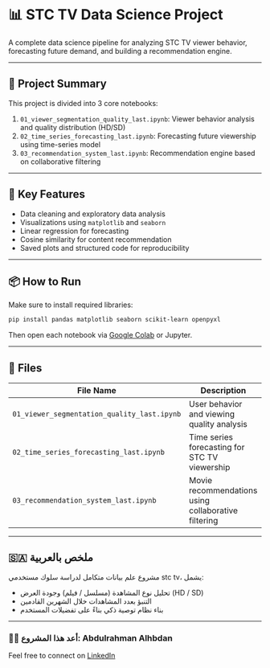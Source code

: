 
# 📊 STC TV Data Science Project

A complete data science pipeline for analyzing STC TV viewer behavior, forecasting future demand, and building a recommendation engine.

---

## 🧠 Project Summary

This project is divided into 3 core notebooks:
1. `01_viewer_segmentation_quality_last.ipynb`: Viewer behavior analysis and quality distribution (HD/SD)
2. `02_time_series_forecasting_last.ipynb`: Forecasting future viewership using time-series model
3. `03_recommendation_system_last.ipynb`: Recommendation engine based on collaborative filtering

---

## 🚀 Key Features

- Data cleaning and exploratory data analysis
- Visualizations using `matplotlib` and `seaborn`
- Linear regression for forecasting
- Cosine similarity for content recommendation
- Saved plots and structured code for reproducibility

---

## 📦 How to Run

Make sure to install required libraries:
```bash
pip install pandas matplotlib seaborn scikit-learn openpyxl
```

Then open each notebook via [Google Colab](https://colab.research.google.com/) or Jupyter.

---

## 📁 Files

| File Name | Description |
|-----------|-------------|
| `01_viewer_segmentation_quality_last.ipynb` | User behavior and viewing quality analysis |
| `02_time_series_forecasting_last.ipynb`     | Time series forecasting for STC TV viewership |
| `03_recommendation_system_last.ipynb`       | Movie recommendations using collaborative filtering |

---

## 🇸🇦 **ملخص بالعربية**

مشروع علم بيانات متكامل لدراسة سلوك مستخدمي stc tv، يشمل:

- تحليل نوع المشاهدة (مسلسل / فيلم) وجودة العرض (HD / SD)
- التنبؤ بعدد المشاهدات خلال الشهرين القادمين
- بناء نظام توصية ذكي بناءً على تفضيلات المستخدم

---

### 👨‍💻 أعد هذا المشروع: Abdulrahman Alhbdan
Feel free to connect on [LinkedIn](https://www.linkedin.com)

